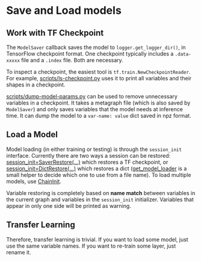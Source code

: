 
# Save and Load models

## Work with TF Checkpoint

The `ModelSaver` callback saves the model to `logger.get_logger_dir()`,
in TensorFlow checkpoint format.
One checkpoint typically includes a `.data-xxxxx` file and a `.index` file.
Both are necessary.

To inspect a checkpoint, the easiest tool is `tf.train.NewCheckpointReader`.
For example, [scripts/ls-checkpoint.py](../scripts/ls-checkpoint.py)
uses it to print all variables and their shapes in a checkpoint.

[scripts/dump-model-params.py](../scripts/dump-model-params.py) can be used to remove unnecessary variables in a checkpoint.
It takes a metagraph file (which is also saved by `ModelSaver`) and only saves variables that the model needs at inference time.
It can dump the model to a `var-name: value` dict saved in npz format.

## Load a Model

Model loading (in either training or testing) is through the `session_init` interface.
Currently there are two ways a session can be restored:
[session_init=SaverRestore(...)](../modules/tfutils.html#tensorpack.tfutils.sessinit.SaverRestore)
which restores a TF checkpoint,
or [session_init=DictRestore(...)](../modules/tfutils.html#tensorpack.tfutils.sessinit.DictRestore) which restores a dict
([get_model_loader](../modules/tfutils.html#tensorpack.tfutils.sessinit.get_model_loader)
is a small helper to decide which one to use from a file name).
To load multiple models, use [ChainInit](../modules/tfutils.html#tensorpack.tfutils.sessinit.ChainInit).


Variable restoring is completely based on __name match__ between
variables in the current graph and variables in the `session_init` initializer.
Variables that appear in only one side will be printed as warning.

## Transfer Learning
Therefore, transfer learning is trivial.
If you want to load some model, just use the same variable names.
If you want to re-train some layer, just rename it.
